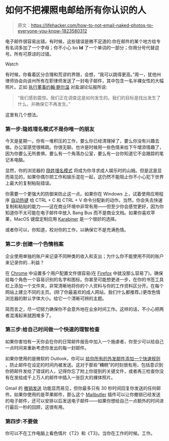 # 如何不把裸照电邮给所有你认识的人

> 原文：<https://lifehacker.com/how-to-not-email-naked-photos-to-everyone-you-know-1823580312>

电子邮件很容易出错。有时候，这些错误是微不足道的:你在邮件的某个地方给专有名词多加了一个字母；你不小心 bo **ld** 了一个单词的一部分；你用分号代替逗号。所有可原谅的过错。

Watch

有时候，你看着区分合理和荒谬的界限，会想，“我可以跳得更高。”周一，犹他州律师协会向该州所有在职律师发送了一封电子邮件，其中包含一名半裸女性的大幅照片。正如 [执行董事约翰·鲍尔温](https://www.sltrib.com/news/2018/03/05/the-utah-state-bar-emailed-a-photo-of-a-topless-woman-to-lawyers-and-now-it-is-investigating-how-it-happened/) 对盐湖论坛报所说:

> “我们感到震惊。我们正在调查这是如何发生的。我们的目标是找出发生了什么，并确保它不再发生。”

这里有几个想法。

### 第一步:隐姓埋名模式不是你唯一的朋友

今天是星期一。你有一堆积压的工作，要么你已经清理掉了，要么你没有兴趣去做。办公室感觉很稀疏。你很无聊。也许是时候用一些色情来给下午增添情趣了，因为你要么无所畏惧，要么有一个角落办公室，要么有一台你知道它不会跟踪的笔记本电脑。

显然，你的浏览器的 [隐姓埋名模式](https://lifehacker.com/how-to-hide-your-porn-1525454917) 将成为你寻求成人娱乐时的山姆。但是这是显而易见的，如果你偶尔把工作和娱乐混在一起，这仍然不能阻止你不小心犯下世界上最大的复制粘贴错误。

你需要一个更强大的防御来防止这一点。如果你在 Windows 上，试着使用应用程序 [自动热键](https://autohotkey.com/) 给 CTRL + C 和 CTRL + V 命令分配新的动作。当然，你会失去快速复制和粘贴的能力——这在商业环境中非常有用——但至少你会感觉更好，因为你知道你不太可能在电子邮件中放入 Bang Bus 而不是商业文档。如果你喜欢苹果，MacOS 键盘定制应用 [Karabiner](https://pqrs.org/osx/karabiner/) 是一个很好的选择。

或者你可以，你知道，校对你的工作，以确保它不是充满色情。

### 第二步:创建一个色情档案

企业使用单独的账户来记录不同种类的收入和支出；为什么你不能使用不同的账户来记录你的...利益？

在 [Chrome](https://lifehacker.com/how-to-set-a-default-user-in-chrome-1820978388#_ga=2.45787811.624755376.1520434736-1203953178.1494430188) 中设置多个用户配置文件很容易(在 [Firefox](https://developer.mozilla.org/en-US/Firefox/Multiple_profiles) 中就没那么容易了)。确保给每个角色一个容易识别的名字和图标。你甚至可能想更进一步，在你的书签工具栏上添加一个文件夹，非常清晰地将你的个人资料与你的工作资料区分开。在每个网站上建立不同的主页。(除了你最喜欢的成人网站，我们什么都推荐。)更改色情浏览器的默认字体大小。给它一个清晰可辨的主题。

简而言之，尽一切努力确保你不会意外地在业余时间工作。这样的话，不小心把两者混淆起来就困难多了。

### 第三步:给自己时间做一个快速的理智检查

如果你害怕有一天你会在你的日常邮件报告中加入一个施虐者，你至少可以给自己一点时间来重新考虑你发出的每一封邮件。

如果你使用的是微软的 Outlook，你可以 [给你所有的外发邮件添加一个快速规则](https://lifehacker.com/use-this-rule-to-set-up-undo-send-in-outlook-1790163426) ，防止邮件在设定的时间内被发送。这对于那些“糟糕”的时刻很有用，包括意识到你把邮件发给了错误的人，记得你忘了附上你提到的关键文件，或者再三检查你没有在发给成千上万人的邮件中插入一张巨大的裸体照片。

Gmail 的 [撤销发送](https://lifehacker.com/gmails-undo-send-button-graduates-from-the-experiment-1713376026) 功能显而易见，但你最多只有 30 秒时间回复你发送的任何邮件。如果你使用的是苹果邮件，那么这个 [Mailbutler](https://www.mailbutler.io/) 插件可以让你撤销已经发送的电子邮件，还可以安排以后发送电子邮件——如果你想给自己一点额外的时间进行最后一秒的回顾，这很有用。

### 第四步:不要做

你可以不在工作电脑上看色情片《T2》和《T3》。当你在工作的时候。工作。